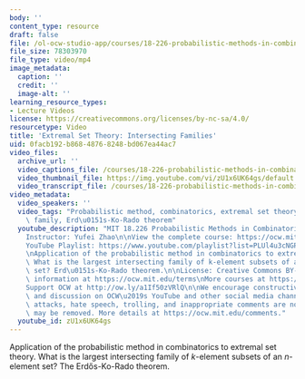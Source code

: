 ```yaml
---
body: ''
content_type: resource
draft: false
file: /ol-ocw-studio-app/courses/18-226-probabilistic-methods-in-combinatorics-fall-2022/18226-extremal-set-theory-intersecting-families_360p_16_9.mp4
file_size: 78303970
file_type: video/mp4
image_metadata:
  caption: ''
  credit: ''
  image-alt: ''
learning_resource_types:
- Lecture Videos
license: https://creativecommons.org/licenses/by-nc-sa/4.0/
resourcetype: Video
title: 'Extremal Set Theory: Intersecting Families'
uid: 0facb192-b868-4876-8248-bd067ea44ac7
video_files:
  archive_url: ''
  video_captions_file: /courses/18-226-probabilistic-methods-in-combinatorics-fall-2022/1CEyvbn7OCubZVYhiSYBU1KXmBjzBXl42_transcript.webvtt
  video_thumbnail_file: https://img.youtube.com/vi/zU1x6UK64gs/default.jpg
  video_transcript_file: /courses/18-226-probabilistic-methods-in-combinatorics-fall-2022/1CEyvbn7OCubZVYhiSYBU1KXmBjzBXl42_transcript.pdf
video_metadata:
  video_speakers: ''
  video_tags: "Probabilistic method, combinatorics, extremal set theory, intersecting\
    \ family, Erd\u0151s-Ko-Rado theorem"
  youtube_description: "MIT 18.226 Probabilistic Methods in Combinatorics, Fall 2024\n\
    Instructor: Yufei Zhao\n\nView the complete course: https://ocw.mit.edu/courses/18-226-probabilistic-methods-in-combinatorics-fall-2022/\n\
    YouTube Playlist: https://www.youtube.com/playlist?list=PLUl4u3cNGP61cYB5ymvFiEbIb-wWHfaqO\n\
    \nApplication of the probabilistic method in combinatorics to extremal set theory.\
    \ What is the largest intersecting family of k-element subsets of an n-element\
    \ set? Erd\u0151s-Ko-Rado theorem.\n\nLicense: Creative Commons BY-NC-SA\nMore\
    \ information at https://ocw.mit.edu/terms\nMore courses at https://ocw.mit.edu\n\
    Support OCW at http://ow.ly/a1If50zVRlQ\n\nWe encourage constructive comments\
    \ and discussion on OCW\u2019s YouTube and other social media channels. Personal\
    \ attacks, hate speech, trolling, and inappropriate comments are not allowed and\
    \ may be removed. More details at https://ocw.mit.edu/comments."
  youtube_id: zU1x6UK64gs
---
```

Application of the probabilistic method in combinatorics to extremal set theory. What is the largest intersecting family of *k*\-element subsets of an *n*\-element set? The Erdős-Ko-Rado theorem.